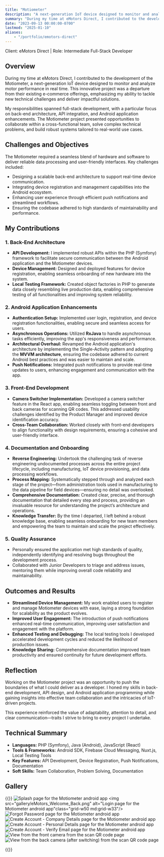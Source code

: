 ```yaml
---
title: "Motiometer"
description: "A next-generation IoT device designed to monitor and analyze motor performance in real time."
summary: "During my time at eMotors Direct, I contributed to the development of the Motiometer, a next-generation IoT device designed to monitor and analyze motor performance in real time. This innovative project was a departure from their existing e-commerce offerings, emphasizing my ability to tackle new technical challenges and deliver impactful solutions."
date: "2023-09-13 00:00:00-0700"
lastmod: "2025-01-10"
aliases:
    - "/portfolio/emotors-direct"
---
```

Client: eMotors Direct | Role: Intermediate Full-Stack Developer

## Overview
During my time at eMotors Direct, I contributed to the development of the Motiometer, a next-generation IoT device designed to monitor and analyze motor performance in real time. 
This innovative project was a departure from their existing e-commerce offerings, emphasizing my ability to tackle new technical challenges and deliver impactful solutions.

My responsibilities spanned full-stack development, with a particular focus on back-end architecture, API integration, and Android application enhancements. 
The Motiometer project presented opportunities to collaborate within a cross-functional team, solve complex technical problems, and build robust systems tailored to real-world use cases.



## Challenges and Objectives
The Motiometer required a seamless blend of hardware and software to deliver reliable data processing and user-friendly interfaces. Key challenges included:

- Designing a scalable back-end architecture to support real-time device communication.
- Integrating device registration and management capabilities into the Android ecosystem.
- Enhancing user experience through efficient push notifications and streamlined workflows.
- Ensuring the codebase adhered to high standards of maintainability and performance.

## My Contributions

### 1. **Back-End Architecture**
- **API Development:** I implemented robust APIs within the PHP (Symfony) framework to facilitate secure communication between the Android application and the Motiometer devices.
- **Device Management:** Designed and deployed features for device registration, enabling seamless onboarding of new hardware into the system.
- **Local Testing Framework:** Created object factories in PHP to generate data closely resembling live production data, enabling comprehensive testing of all functionalities and improving system reliability.
### 2. **Android Application Enhancements**
- **Authentication Setup:** Implemented user login, registration, and device registration functionalities, enabling secure and seamless access for users.
- **Asynchronous Operations:** Utilized **RxJava** to handle asynchronous tasks efficiently, improving the app's responsiveness and performance.
- **Architectural Overhaul:** Revamped the Android application's architecture by implementing the Single-Activity pattern and adopting the **MVVM architecture**, ensuring the codebase adhered to current Android best practices and was easier to maintain and scale.
- **Push Notifications:** Integrated push notifications to provide real-time updates to users, enhancing engagement and communication with the app.
### 3. **Front-End Development**
- **Camera Switcher Implementation:** Developed a camera switcher feature in the React app, enabling seamless toggling between front and back cameras for scanning QR codes. This addressed usability challenges identified by the Product Manager and improved device identification accuracy.
- **Cross-Team Collaboration:** Worked closely with front-end developers to align functionality with design requirements, ensuring a cohesive and user-friendly interface.
### 4. **Documentation and Onboarding**
- **Reverse Engineering:** Undertook the challenging task of reverse engineering undocumented processes across the entire project lifecycle, including manufacturing, IoT device provisioning, and data processing workflows.
- **Process Mapping:** Systematically stepped through and analyzed each stage of the project—from administration tools used in manufacturing to the data pipeline for field devices—ensuring no detail was overlooked.
- **Comprehensive Documentation:** Created clear, precise, and thorough documentation that detailed every step and process, providing an invaluable resource for understanding the project’s architecture and operations.
- **Knowledge Transfer:** By the time I departed, I left behind a robust knowledge base, enabling seamless onboarding for new team members and empowering the team to maintain and scale the project effectively.
### 5. **Quality Assurance**
- Personally ensured the application met high standards of quality, independently identifying and resolving bugs throughout the development process.
- Collaborated with Junior Developers to triage and address issues, mentoring them while improving overall code reliability and maintainability.

## Outcomes and Results
- **Streamlined Device Management:** My work enabled users to register and manage Motiometer devices with ease, laying a strong foundation for scalability as the product evolves.
- **Improved User Engagement:** The introduction of push notifications enhanced real-time communication, improving user satisfaction and engagement with the platform.
- **Enhanced Testing and Debugging:** The local testing tools I developed accelerated development cycles and reduced the likelihood of production issues.
- **Knowledge Sharing:** Comprehensive documentation improved team productivity and ensured continuity for future development efforts.

## Reflection
Working on the Motiometer project was an opportunity to push the boundaries of what I could deliver as a developer. 
I honed my skills in back-end development, API design, and Android application programming while gaining insights into effective team collaboration and the intricacies of IoT-driven projects.

This experience reinforced the value of adaptability, attention to detail, and clear communication—traits I strive to bring to every project I undertake.

## Technical Summary
- **Languages:** PHP (Symfony), Java (Android), JavaScript (React)
- **Tools & Frameworks:** Android SDK, Firebase Cloud Messaging, Nuxt.js, Local Testing Tools
- **Key Features:** API Development, Device Registration, Push Notifications, Documentation
- **Soft Skills:** Team Collaboration, Problem Solving, Documentation

## Gallery
{{<gallery>}}
    <img src="gallery/eMotors_Splash.png" alt="Splash page for the Motiometer android app" class="grid-w50 md:grid-w33"/>
    <img src="gallery/eMotors_Welcome_Back.png" alt="Login page for the Motiometer android app"class="grid-w50 md:grid-w33"/>
    <img src="gallery/eMotors_Forgot_Password.png" alt="Forgot Password page for the Motiometer android app" class="grid-w50 md:grid-w33"/>
    <img src="gallery/Create_Account_Company_Details.png" alt="Create Account - Company Details page for the Motiometer android app" class="grid-w50 md:grid-w33" />
    <img src="gallery/Create_Account_Details.png" alt="Create Account - Personal Details page for the Motiometer android app" class="grid-w50 md:grid-w33" />
    <img src="gallery/Verify_Email.png" alt="Create Account - Verify Email page for the Motiometer android app" class="grid-w50 md:grid-w33" />
    <img src="gallery/emotors_camera_switcher_1.png" alt="View from the front camera from the scan QR code page" class="grid-w50" />
    <img src="gallery/emotors_camera_switcher_2.png" alt="View from the back camera (after switching) from the scan QR code page" class="grid-w50" />

{{</gallery>}}
